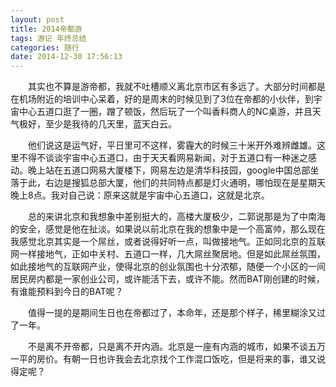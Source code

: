 ```yaml
---
layout: post
title: 2014帝都游
tags: 游记 年终总结
categories: 随行
date: 2014-12-30 17:56:13
---
```


　　其实也不算是游帝都，我就不吐槽顺义离北京市区有多远了。大部分时间都是在机场附近的培训中心呆着，好的是周末的时候见到了3位在帝都的小伙伴，到宇宙中心五道口逛了一圈，蹭了顿饭，然后玩了一个叫香料商人的NC桌游，并且天气极好，至少是我待的几天里，蓝天白云。

　　他们说这是运气好，平日里可不这样，雾霾大的时候三十米开外难辨雌雄。这里不得不谈谈宇宙中心五道口，由于天天看网易新闻，对于五道口有一种迷之感动。晚上站在五道口网易大厦楼下，网易左边是清华科技园，google中国总部坐落于此，右边是搜狐总部大厦，他们的共同特点都是灯火通明，哪怕现在是星期天晚上8点。我对自己说：原来这就是宇宙中心五道口，这就是北京。

<!--more -->

　　总的来讲北京和我想象中差别挺大的，高楼大厦极少，二郭说那是为了中南海的安全，感觉是他在扯淡。如果说以前北京在我的想象中是一个高富帅，那么现在我感觉北京其实是一个屌丝，或者说得好听一点，叫做接地气。正如同北京的互联网一样接地气，正如中关村、五道口一样，几大屌丝聚居地。但是如此屌丝氛围，如此接地气的互联网产业，使得北京的创业氛围也十分浓郁，随便一个小区的一间居民房内都是一家创业公司，或许能活下去，或许不能。然而BAT刚创建的时候，有谁能预料到今日的BAT呢？

　　值得一提的是期间生日也在帝都过了，本命年，还是那个样子，稀里糊涂又过了一年。

　　不是离不开帝都，只是离不开内涵。北京是一座有内涵的城市，如果不谈五万一平的房价。有朝一日也许我会去北京找个工作混口饭吃，但是将来的事，谁又说得定呢？